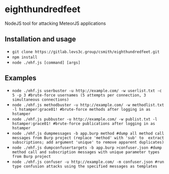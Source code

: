 # eighthundredfeet

NodeJS tool for attacking MeteorJS applications

## Installation and usage

- `git clone https://gitlab.levs3c.group/csmith/eighthundredfeet.git`
- `npm install`
- `node ./ehf.js [command] [args]`

## Examples

- `node ./ehf.js userbuster -u http://example.com/ -w userlist.txt -c 5 -p 3 #brute-force usernames (5 attempts per connection, 3 simultaneous connections)`
- `node ./ehf.js methodbuster -u http://example.com/ -w methodlist.txt -l hstamper:grace01! #brute-force methods after logging in as hstamper`
- `node ./ehf.js pubbuster -u http://example.com/ -w publist.txt -l hstamper:grace01! #brute-force publications after logging in as hstamper`
- `node ./ehf.js dumpmessages -b app.burp method #dump all method call messages from Burp project (replace 'method' with 'sub' to  extract subscriptions; add argument 'unique' to remove apparent duplicates)`
- `node ./ehf.js dumpconfusertargets -b app.burp >confuser.json #dump method call and subscription messages with unique parameter types from Burp project`
- `node ./ehf.js confuser -u http://example.com/ -m confuser.json #run type confusion attacks using the specified messages as templates`

